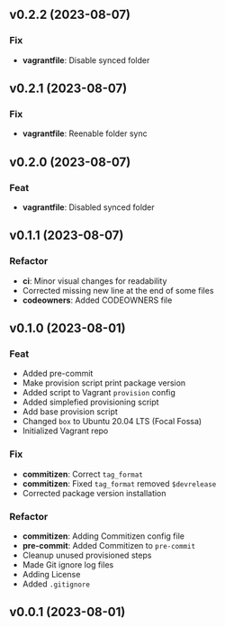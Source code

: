 ## v0.2.2 (2023-08-07)

### Fix

- **vagrantfile**: Disable synced folder

## v0.2.1 (2023-08-07)

### Fix

- **vagrantfile**: Reenable folder sync

## v0.2.0 (2023-08-07)

### Feat

- **vagrantfile**: Disabled synced folder

## v0.1.1 (2023-08-07)

### Refactor

- **ci**: Minor visual changes for readability
- Corrected missing new line at the end of some files
- **codeowners**: Added CODEOWNERS file

## v0.1.0 (2023-08-01)

### Feat

- Added pre-commit
- Make provision script print package version
- Added script to Vagrant `provision` config
- Added simplefied provisioning script
- Add base provision script
- Changed `box` to Ubuntu 20.04 LTS (Focal Fossa)
- Initialized Vagrant repo

### Fix

- **commitizen**: Correct `tag_format`
- **commitizen**: Fixed `tag_format` removed `$devrelease`
- Corrected package version installation

### Refactor

- **commitizen**: Adding Commitizen config file
- **pre-commit**: Added Commitizen to `pre-commit`
- Cleanup unused provisioned steps
- Made Git ignore log files
- Adding License
- Added `.gitignore`

## v0.0.1 (2023-08-01)

